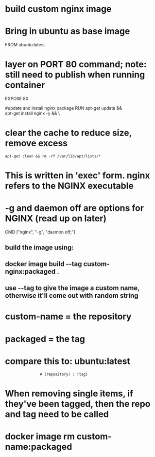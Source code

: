 # build custom nginx image

# Bring in ubuntu as base image
FROM ubuntu:latest
# layer on PORT 80 command; note: still need to publish when running container
EXPOSE 80

#update and install nginx package
RUN apt-get update && \
    apt-get install nginx -y && \
# clear the cache to reduce size, remove excess
    apt-get clean && rm -rf /var/lib/apt/lists/*

# This is written in 'exec' form.  nginx refers to the NGINX executable
# -g and daemon off are options for NGINX (read up on later)
CMD ["nginx", "-g", "daemon off;"]


## build the image using:
## docker image build --tag custom-nginx:packaged .
## use --tag to give the image a custom name, otherwise it'll come out with random string
# custom-name = the repository
# packaged = the tag
# compare this to:          ubuntu:latest
                    # (repository) : (tag)
# When removing single items, if they've been tagged, then the repo and tag need to be called
# docker image rm custom-name:packaged